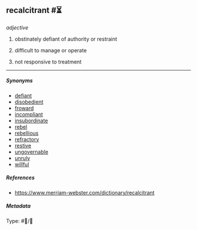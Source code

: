 ## recalcitrant  #⏳

*adjective*

1. obstinately defiant of authority or restraint

1. difficult to manage or operate

1. not responsive to treatment

---

##### Synonyms

* [defiant](defiant.md)
* [disobedient](disobedient.md)
* [froward](froward.md)
* [incompliant](incompliant.md)
* [insubordinate](insubordinate.md)
* [rebel](rebel.md)
* [rebellious](rebellious.md)
* [refractory](refractory.md)
* [restive](restive.md)
* [ungovernable](ungovernable.md)
* [unruly](unruly.md)
* [willful](willful.md)

##### References

* https://www.merriam-webster.com/dictionary/recalcitrant

##### Metadata

Type: #💬/💬 

